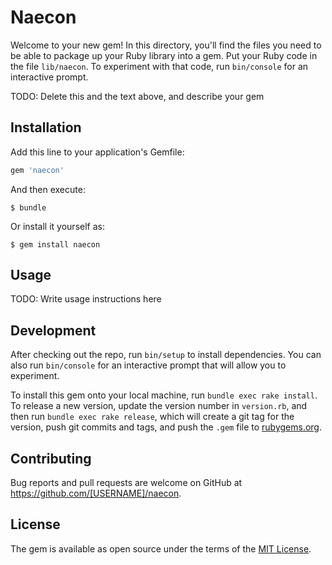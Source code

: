 # Naecon

Welcome to your new gem! In this directory, you'll find the files you need to be able to package up your Ruby library into a gem. Put your Ruby code in the file `lib/naecon`. To experiment with that code, run `bin/console` for an interactive prompt.

TODO: Delete this and the text above, and describe your gem

## Installation

Add this line to your application's Gemfile:

```ruby
gem 'naecon'
```

And then execute:

    $ bundle

Or install it yourself as:

    $ gem install naecon

## Usage

TODO: Write usage instructions here

## Development

After checking out the repo, run `bin/setup` to install dependencies. You can also run `bin/console` for an interactive prompt that will allow you to experiment.

To install this gem onto your local machine, run `bundle exec rake install`. To release a new version, update the version number in `version.rb`, and then run `bundle exec rake release`, which will create a git tag for the version, push git commits and tags, and push the `.gem` file to [rubygems.org](https://rubygems.org).

## Contributing

Bug reports and pull requests are welcome on GitHub at https://github.com/[USERNAME]/naecon.


## License

The gem is available as open source under the terms of the [MIT License](http://opensource.org/licenses/MIT).

